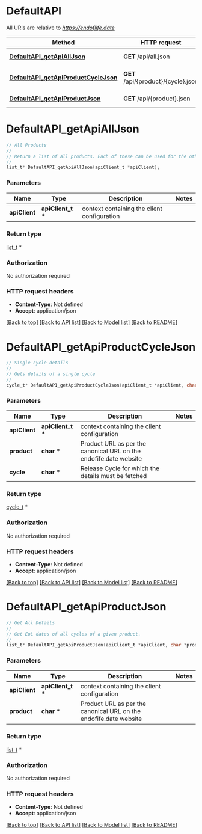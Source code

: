 # DefaultAPI

All URIs are relative to *https://endoflife.date*

Method | HTTP request | Description
------------- | ------------- | -------------
[**DefaultAPI_getApiAllJson**](DefaultAPI.md#DefaultAPI_getApiAllJson) | **GET** /api/all.json | All Products
[**DefaultAPI_getApiProductCycleJson**](DefaultAPI.md#DefaultAPI_getApiProductCycleJson) | **GET** /api/{product}/{cycle}.json | Single cycle details
[**DefaultAPI_getApiProductJson**](DefaultAPI.md#DefaultAPI_getApiProductJson) | **GET** /api/{product}.json | Get All Details


# **DefaultAPI_getApiAllJson**
```c
// All Products
//
// Return a list of all products. Each of these can be used for the other API endpoints.
//
list_t* DefaultAPI_getApiAllJson(apiClient_t *apiClient);
```

### Parameters
Name | Type | Description  | Notes
------------- | ------------- | ------------- | -------------
**apiClient** | **apiClient_t \*** | context containing the client configuration |

### Return type


[list_t](char.md) *




### Authorization

No authorization required

### HTTP request headers

 - **Content-Type**: Not defined
 - **Accept**: application/json

[[Back to top]](#) [[Back to API list]](../README.md#documentation-for-api-endpoints) [[Back to Model list]](../README.md#documentation-for-models) [[Back to README]](../README.md)

# **DefaultAPI_getApiProductCycleJson**
```c
// Single cycle details
//
// Gets details of a single cycle
//
cycle_t* DefaultAPI_getApiProductCycleJson(apiClient_t *apiClient, char *product, char *cycle);
```

### Parameters
Name | Type | Description  | Notes
------------- | ------------- | ------------- | -------------
**apiClient** | **apiClient_t \*** | context containing the client configuration |
**product** | **char \*** | Product URL as per the canonical URL on the endofife.date website | 
**cycle** | **char \*** | Release Cycle for which the details must be fetched | 

### Return type

[cycle_t](cycle.md) *


### Authorization

No authorization required

### HTTP request headers

 - **Content-Type**: Not defined
 - **Accept**: application/json

[[Back to top]](#) [[Back to API list]](../README.md#documentation-for-api-endpoints) [[Back to Model list]](../README.md#documentation-for-models) [[Back to README]](../README.md)

# **DefaultAPI_getApiProductJson**
```c
// Get All Details
//
// Get EoL dates of all cycles of a given product.
//
list_t* DefaultAPI_getApiProductJson(apiClient_t *apiClient, char *product);
```

### Parameters
Name | Type | Description  | Notes
------------- | ------------- | ------------- | -------------
**apiClient** | **apiClient_t \*** | context containing the client configuration |
**product** | **char \*** | Product URL as per the canonical URL on the endofife.date website | 

### Return type

[list_t](cycle.md) *


### Authorization

No authorization required

### HTTP request headers

 - **Content-Type**: Not defined
 - **Accept**: application/json

[[Back to top]](#) [[Back to API list]](../README.md#documentation-for-api-endpoints) [[Back to Model list]](../README.md#documentation-for-models) [[Back to README]](../README.md)

